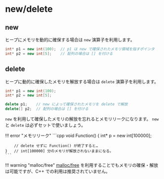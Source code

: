 # new/delete

## new

ヒープにメモリを動的に確保する場合は `new` 演算子を利用します。

```cpp
int* p1 = new int(100);  // p1 は new で確保されたメモリ領域を指すポインタ
int* p2 = new int[5];    // 配列の場合は [] を付ける
```

## delete

ヒープに動的に確保したメモリを解放する場合は `delete` 演算子を利用します。

```cpp
int* p1 = new int(100);
int* p2 = new int[5];

delete p1;    // new によって確保されたメモリを delete で解放
delete[] p2;  // 配列の場合は [] を付ける
```

`new` を利用して確保したメモリの解放を忘れるとメモリリークになります。 `new` と `delete` は必ずセットで使いましょう。

!!! error "メモリリーク"
    ```cpp
    void Function() {
        int* p = new int[100000];

        // delete せずに Function() が終了すると…
    }   // int[100000] 分のメモリが解放されないままになる。
    ```

!!! warning "malloc/free"
    [malloc/free][malloc-free] を利用することでもメモリの確保・解放は可能ですが、C++ での利用は推奨されていません。

[malloc-free]: appendix-malloc-and-free.md